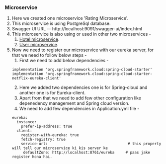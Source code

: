### Microservice

1. Here we created one microservice 'Rating Microservice'.
2. This microservice is using PostgreSql database.
3. Swagger UI URL -- http://localhost:9091/swagger-ui/index.html
4. This microservice is also using or used in other two microservices -
    1. [Hotel microservice](https://github.com/ayushdgupta/SpringBoot3-Hotel-Microservice).
    2. [User microservice](https://github.com/ayushdgupta/SpringBoot3-User-Microservice/tree/master). 
5. Now we need to register our microservice with our eureka server, for that we need to follow below steps -
   1. First we need to add below dependencies -
   ```
   implementation 'org.springframework.cloud:spring-cloud-starter'
   implementation 'org.springframework.cloud:spring-cloud-starter-netflix-eureka-client'
   ```
   2. Here we added two dependencies one is for Spring-cloud and another one is for Eureka-client.
   3. Apart from that we need to add few other configuration like depenedency management and Spring cloud version.
   4. We need to add few dependencies in Application.yml file -
   ```
   eureka:
     instance:
       prefer-ip-address: true
     client:
       register-with-eureka: true
       fetch-registry: true
       service-url:                                    # this property will tell our microservice ki kis server ke
        defaultZone: http://localhost:8761/eureka     # paas jake register hona hai.
   ```